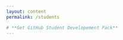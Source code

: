 ```yaml
---
layout: content
permalink: /students

# **Get GitHub Student Developement Pack**
---
```

<!-- 
As student, faculty or staff of Univeristà di Pisa you can get [Student Developer Pack](https://education.github.com/pack).

You can request it by filling out [this form](http://su.unipi.it/GitHubStudentBenefitRequest), after the join process has been completed. -->